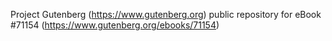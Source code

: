 Project Gutenberg (https://www.gutenberg.org) public repository for
eBook #71154 (https://www.gutenberg.org/ebooks/71154)
